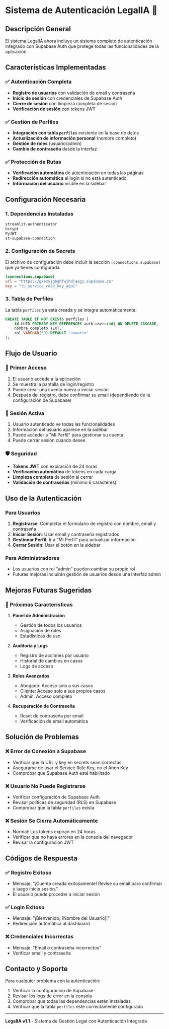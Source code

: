 # Sistema de Autenticación LegalIA 🔐

## Descripción General

El sistema LegalIA ahora incluye un sistema completo de autenticación integrado con Supabase Auth que protege todas las funcionalidades de la aplicación.

## Características Implementadas

### ✅ Autenticación Completa
- **Registro de usuarios** con validación de email y contraseña
- **Inicio de sesión** con credenciales de Supabase Auth
- **Cierre de sesión** con limpieza completa de sesión
- **Verificación de sesión** con tokens JWT

### ✅ Gestión de Perfiles
- **Integración con tabla `perfiles`** existente en la base de datos
- **Actualización de información personal** (nombre completo)
- **Gestión de roles** (usuario/admin)
- **Cambio de contraseña** desde la interfaz

### ✅ Protección de Rutas
- **Verificación automática** de autenticación en todas las páginas
- **Redirección automática** al login si no está autenticado
- **Información del usuario** visible en la sidebar

## Configuración Necesaria

### 1. Dependencias Instaladas
```txt
streamlit-authenticator
bcrypt
PyJWT
st-supabase-connection
```

### 2. Configuración de Secrets
El archivo de configuración debe incluir la sección `[connections.supabase]` que ya tienes configurada:

```toml
[connections.supabase]
url = "https://gxezyjgbghfwjhdjaegz.supabase.co"
key = "tu_service_role_key_aqui"
```

### 3. Tabla de Perfiles
La tabla `perfiles` ya está creada y se integra automáticamente:

```sql
CREATE TABLE IF NOT EXISTS perfiles (
    id UUID PRIMARY KEY REFERENCES auth.users(id) ON DELETE CASCADE,
    nombre_completo TEXT,
    rol VARCHAR(50) DEFAULT 'usuario'
);
```

## Flujo de Usuario

### 🔑 Primer Acceso
1. El usuario accede a la aplicación
2. Se muestra la pantalla de login/registro
3. Puede crear una cuenta nueva o iniciar sesión
4. Después del registro, debe confirmar su email (dependiendo de la configuración de Supabase)

### 👤 Sesión Activa
1. Usuario autenticado ve todas las funcionalidades
2. Información del usuario aparece en la sidebar
3. Puede acceder a "Mi Perfil" para gestionar su cuenta
4. Puede cerrar sesión cuando desee

### 🛡️ Seguridad
- **Tokens JWT** con expiración de 24 horas
- **Verificación automática** de tokens en cada carga
- **Limpieza completa** de sesión al cerrar
- **Validación de contraseñas** (mínimo 6 caracteres)

## Uso de la Autenticación

### Para Usuarios
1. **Registrarse**: Completar el formulario de registro con nombre, email y contraseña
2. **Iniciar Sesión**: Usar email y contraseña registrados
3. **Gestionar Perfil**: Ir a "Mi Perfil" para actualizar información
4. **Cerrar Sesión**: Usar el botón en la sidebar

### Para Administradores
- Los usuarios con rol "admin" pueden cambiar su propio rol
- Futuras mejoras incluirán gestión de usuarios desde una interfaz admin

## Mejoras Futuras Sugeridas

### 🔮 Próximas Características
1. **Panel de Administración**
   - Gestión de todos los usuarios
   - Asignación de roles
   - Estadísticas de uso

2. **Auditoría y Logs**
   - Registro de acciones por usuario
   - Historial de cambios en casos
   - Logs de acceso

3. **Roles Avanzados**
   - Abogado: Acceso solo a sus casos
   - Cliente: Acceso solo a sus propios casos
   - Admin: Acceso completo

4. **Recuperación de Contraseña**
   - Reset de contraseña por email
   - Verificación de email automática

## Solución de Problemas

### ❌ Error de Conexión a Supabase
- Verificar que la URL y key en secrets sean correctas
- Asegurarse de usar el Service Role Key, no el Anon Key
- Comprobar que Supabase Auth esté habilitado

### ❌ Usuario No Puede Registrarse
- Verificar configuración de Supabase Auth
- Revisar políticas de seguridad (RLS) en Supabase
- Comprobar que la tabla `perfiles` exista

### ❌ Sesión Se Cierra Automáticamente
- Normal: Los tokens expiran en 24 horas
- Verificar que no haya errores en la consola del navegador
- Revisar la configuración JWT

## Códigos de Respuesta

### ✅ Registro Exitoso
- Mensaje: "¡Cuenta creada exitosamente! Revise su email para confirmar y luego inicie sesión."
- El usuario puede proceder a iniciar sesión

### ✅ Login Exitoso
- Mensaje: "¡Bienvenido, [Nombre del Usuario]!"
- Redirección automática al dashboard

### ❌ Credenciales Incorrectas
- Mensaje: "Email o contraseña incorrectos"
- Verificar email y contraseña

## Contacto y Soporte

Para cualquier problema con la autenticación:
1. Verificar la configuración de Supabase
2. Revisar los logs de error en la consola
3. Comprobar que todas las dependencias estén instaladas
4. Verificar que la tabla `perfiles` esté correctamente configurada

---

**LegalIA v1.1** - Sistema de Gestión Legal con Autenticación Integrada